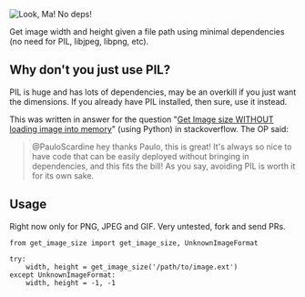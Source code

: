 ![Look, Ma! No deps!](https://raw.github.com/scardine/image_size/master/lookmanodeps.png)

Get image width and height given a file path using minimal dependencies (no need for PIL, libjpeg, libpng, etc).


Why don't you just use PIL?
---------------------------

PIL is huge and has lots of dependencies, may be an overkill if you just want the dimensions.
If you already have PIL installed, then sure, use it instead.

This was written in answer for the question "[Get Image size WITHOUT loading image into memory](http://stackoverflow.com/questions/15800704/python-get-image-size-without-loading-image-into-memory/)"
(using Python) in stackoverflow. The OP said:

> @PauloScardine hey thanks Paulo, this is great! It's always so nice to have code
that can be easily deployed without bringing in dependencies, and this fits the bill!
As you say, avoiding PIL is worth it for its own sake.

Usage
-----

Right now only for PNG, JPEG and GIF. Very untested, fork and send PRs.

    from get_image_size import get_image_size, UnknownImageFormat

    try:
        width, height = get_image_size('/path/to/image.ext')
    except UnknownImageFormat:
        width, height = -1, -1
